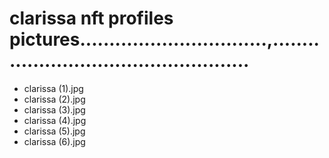 # clarissa nft profiles pictures................................,.................................................
- clarissa (1).jpg
- clarissa (2).jpg
- clarissa (3).jpg
- clarissa (4).jpg
- clarissa (5).jpg
- clarissa (6).jpg
